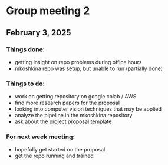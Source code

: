 # Group meeting 2

## February 3, 2025

### Things done:

- getting insight on repo problems during office hours
- mkoshkina repo was setup, but unable to run (partially done)

### Things to do:

- work on getting repository on google colab / AWS
- find more research papers for the proposal
- looking into computer vision techniques that may be applied
- analyze the pipeline in the mkoshkina repository
- ask about the project proposal template

### For next week meeting:

- hopefully get started on the proposal
- get the repo running and trained
